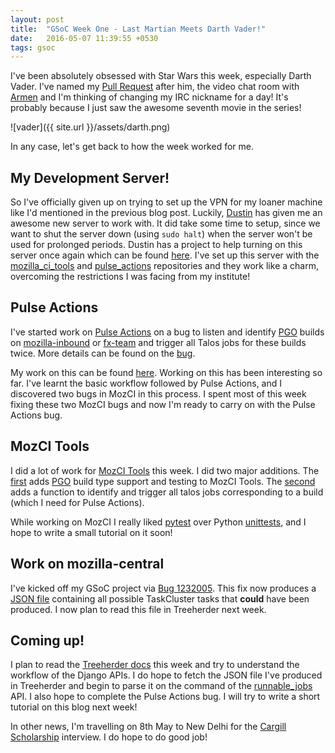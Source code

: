 ```yaml
---
layout: post
title:  "GSoC Week One - Last Martian Meets Darth Vader!"
date:   2016-05-07 11:39:55 +0530
tags: gsoc
---
```

I've been absolutely obsessed with Star Wars this week, especially Darth Vader. I've named my [Pull Request](https://github.com/mozilla/mozilla_ci_tools/pull/469) after him, the video chat room with [Armen](https://mozillians.org/en-US/u/armenzg/) and I'm thinking of changing my IRC nickname for a day! It's probably because I just saw the awesome seventh movie in the series!

![vader]({{ site.url }}/assets/darth.png)

In any case, let's get back to how the week worked for me.

## My Development Server!

So I've officially given up on trying to set up the VPN for my loaner machine like I'd mentioned in the previous blog post. Luckily, [Dustin](https://github.com/djmitche) has given me an awesome new server to work with. It did take some time to setup, since we want to shut the server down (using `sudo halt`) when the server won't be used for prolonged periods. Dustin has a project to help turning on this server once again which can be found [here](https://github.com/djmitche/proj). I've set up this server with the [mozilla_ci_tools](https://github.com/mozilla/mozilla_ci_tools) and [pulse_actions](https://github.com/mozilla/pulse_actions) repositories and they work like a charm, overcoming the restrictions I was facing from my institute!

## Pulse Actions

I've started work on [Pulse Actions](https://github.com/mozilla/pulse_actions) on a bug to listen and identify [PGO](https://en.wikipedia.org/wiki/Profile-guided_optimization) builds on [mozilla-inbound](https://treeherder.mozilla.org/#/jobs?repo=mozilla-inbound) or [fx-team](https://treeherder.mozilla.org/#/jobs?repo=fx-team) and trigger all Talos jobs for these builds twice. More details can be found on the [bug](https://github.com/mozilla/pulse_actions/issues/70).

My work on this can be found [here](https://github.com/mozilla/pulse_actions/pull/73). Working on this has been interesting so far. I've learnt the basic workflow followed by Pulse Actions, and I discovered two bugs in MozCI in this process. I spent most of this week fixing these two MozCI bugs and now I'm ready to carry on with the Pulse Actions bug.

## MozCI Tools

I did a lot of work for [MozCI Tools](https://github.com/mozilla/mozilla_ci_tools) this week. I did two major additions. The [first](https://github.com/mozilla/mozilla_ci_tools/pull/469) adds [PGO](https://en.wikipedia.org/wiki/Profile-guided_optimization) build type support and testing to MozCI Tools. The [second](https://github.com/mozilla/mozilla_ci_tools/pull/470) adds a function to identify and trigger all talos jobs corresponding to a build (which I need for Pulse Actions).

While working on MozCI I really liked [pytest](https://pytest.org) over Python [unittests](https://docs.python.org/2.7/library/unittest.html), and I hope to write a small tutorial on it soon!

## Work on mozilla-central

I've kicked off my GSoC project via [Bug 1232005](https://bugzilla.mozilla.org/show_bug.cgi?id=1232005). This fix now produces a [JSON file](https://queue.taskcluster.net/v1/task/LuVD5MjBRKyQVymZ11SlEw/runs/0/artifacts/public%2Fall_tasks.json) containing all possible TaskCluster tasks that **could** have been produced. I now plan to read this file in Treeherder next week.

## Coming up!

I plan to read the [Treeherder docs](https://treeherder.readthedocs.io/) this week and try to understand the workflow of the Django APIs. I do hope to fetch the JSON file I've produced in Treeherder and begin to parse it on the command of the [runnable_jobs](https://treeherder.mozilla.org/docs/#!/project/Runnable_Jobs_list) API. I also hope to complete the Pulse Actions bug. I will try to write a short tutorial on this blog next week!

In other news, I'm travelling on 8th May to New Delhi for the [Cargill Scholarship](http://cargillglobalscholars.com) interview. I do hope to do good job!